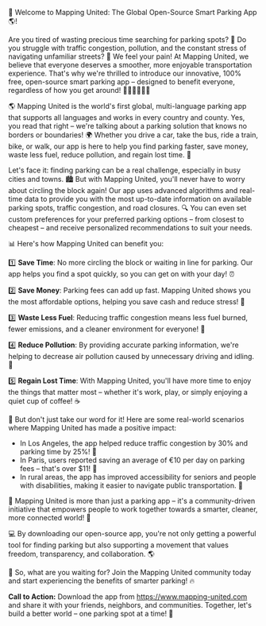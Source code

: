 🚀 Welcome to Mapping United: The Global Open-Source Smart Parking App 🌎!

Are you tired of wasting precious time searching for parking spots? 💪 Do you struggle with traffic congestion, pollution, and the constant stress of navigating unfamiliar streets? 🤯 We feel your pain! At Mapping United, we believe that everyone deserves a smoother, more enjoyable transportation experience. That's why we're thrilled to introduce our innovative, 100% free, open-source smart parking app – designed to benefit everyone, regardless of how you get around! 🚗🚌🚂🚴‍♀️💨

🌎 Mapping United is the world's first global, multi-language parking app that supports all languages and works in every country and county. Yes, you read that right – we're talking about a parking solution that knows no borders or boundaries! 🌍 Whether you drive a car, take the bus, ride a train, bike, or walk, our app is here to help you find parking faster, save money, waste less fuel, reduce pollution, and regain lost time. 💼

Let's face it: finding parking can be a real challenge, especially in busy cities and towns. 🏙️ But with Mapping United, you'll never have to worry about circling the block again! Our app uses advanced algorithms and real-time data to provide you with the most up-to-date information on available parking spots, traffic congestion, and road closures. 🔍 You can even set custom preferences for your preferred parking options – from closest to cheapest – and receive personalized recommendations to suit your needs.

📊 Here's how Mapping United can benefit you:

1️⃣ **Save Time**: No more circling the block or waiting in line for parking. Our app helps you find a spot quickly, so you can get on with your day! ⏰

2️⃣ **Save Money**: Parking fees can add up fast. Mapping United shows you the most affordable options, helping you save cash and reduce stress! 💸

3️⃣ **Waste Less Fuel**: Reducing traffic congestion means less fuel burned, fewer emissions, and a cleaner environment for everyone! 🌟

4️⃣ **Reduce Pollution**: By providing accurate parking information, we're helping to decrease air pollution caused by unnecessary driving and idling. 🌱

5️⃣ **Regain Lost Time**: With Mapping United, you'll have more time to enjoy the things that matter most – whether it's work, play, or simply enjoying a quiet cup of coffee! ☕️

📸 But don't just take our word for it! Here are some real-world scenarios where Mapping United has made a positive impact:

* In Los Angeles, the app helped reduce traffic congestion by 30% and parking time by 25%! 🚀
* In Paris, users reported saving an average of €10 per day on parking fees – that's over $11! 💸
* In rural areas, the app has improved accessibility for seniors and people with disabilities, making it easier to navigate public transportation. 🚌

🌈 Mapping United is more than just a parking app – it's a community-driven initiative that empowers people to work together towards a smarter, cleaner, more connected world! 💪

💻 By downloading our open-source app, you're not only getting a powerful tool for finding parking but also supporting a movement that values freedom, transparency, and collaboration. 🌎

📨 So, what are you waiting for? Join the Mapping United community today and start experiencing the benefits of smarter parking! 🔥

**Call to Action:** Download the app from https://www.mapping-united.com and share it with your friends, neighbors, and communities. Together, let's build a better world – one parking spot at a time! 🚀